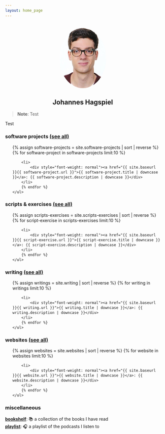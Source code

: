 ```yaml
---
layout: home_page
---
```


<center>
<br/>
<img width="30%" src="/assets/img/profile.jpg" style="border-radius: 50%;">
<h2>Johannes Hagspiel</h2>
</center>

> **Note**: Test

Test 

### software projects [(see all)](/software-projects)

<div class="posts" id="Blog">
    <ul>
        {% assign software-projects = site.software-projects | sort | reverse %}
        {% for software-project in software-projects limit:10 %}

        <li>
            <div style="font-weight: normal"><a href="{{ site.baseurl }}{{ software-project.url }}">{{ software-project.title | downcase }}</a>: {{ software-project.description | downcase }}</div>
        </li>
        {% endfor %}
    </ul>

</div>

### scripts & exercises [(see all)](/scripts-exercises)

<div class="posts" id="Blog">
    <ul>
        {% assign scripts-exercises = site.scripts-exercises | sort | reverse %}
        {% for script-exercise in scripts-exercises limit:10 %}

        <li>
            <div style="font-weight: normal"><a href="{{ site.baseurl }}{{ script-exercise.url }}">{{ script-exercise.title | downcase }}</a>: {{ script-exercise.description | downcase }}</div>
        </li>
        {% endfor %}
    </ul>

</div>

### writing [(see all)](/writing)

<div class="posts" id="Blog">
    <ul>
        {% assign writings = site.writing | sort | reverse %}
        {% for writing in writings limit:10 %}

        <li>
            <div style="font-weight: normal"><a href="{{ site.baseurl }}{{ writing.url }}">{{ writing.title | downcase }}</a>: {{ writing.description | downcase }}</div>
        </li>
        {% endfor %}
    </ul>
</div>

### websites [(see all)](/websites)

<div class="posts" id="Blog">
    <ul>
        {% assign websites = site.websites | sort | reverse %}
        {% for website in websites limit:10 %}

        <li>
            <div style="font-weight: normal"><a href="{{ site.baseurl }}{{ website.url }}">{{ website.title | downcase }}</a>: {{ website.description | downcase }}</div>
        </li>
        {% endfor %}
    </ul>
</div>


### miscellaneous

[**bookshelf**](/bookshelf): 📚 a collection of the books I have read<br>
[**playlist**](/playlist): 🎧 a playlist of the podcasts I listen to
